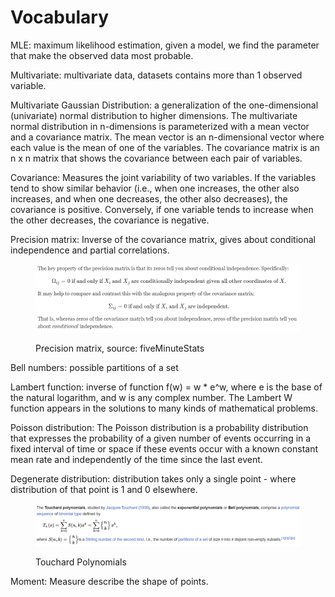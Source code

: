# Vocabulary

MLE: maximum likelihood estimation, given a model, we find the parameter that make the observed data most probable.

Multivariate: multivariate data, datasets contains more than 1 observed variable.

Multivariate Gaussian Distribution: a generalization of the one-dimensional (univariate) normal distribution to higher dimensions. The multivariate normal distribution in n-dimensions is parameterized with a mean vector and a covariance matrix. The mean vector is an n-dimensional vector where each value is the mean of one of the variables. The covariance matrix is an n x n matrix that shows the covariance between each pair of variables.

Covariance: Measures the joint variability of two variables. If the variables tend to show similar behavior (i.e., when one increases, the other also increases, and when one decreases, the other also decreases), the covariance is positive. Conversely, if one variable tends to increase when the other decreases, the covariance is negative.

Precision matrix: Inverse of the covariance matrix, gives about conditional independence and partial correlations.

<figure><img src="../.gitbook/assets/image (8).png" alt=""><figcaption><p>Precision matrix, source: fiveMinuteStats</p></figcaption></figure>

Bell numbers: possible partitions of a set

Lambert function: inverse of function f(w) = w \* e^w, where e is the base of the natural logarithm, and w is any complex number. The Lambert W function appears in the solutions to many kinds of mathematical problems.

Poisson distribution: The Poisson distribution is a probability distribution that expresses the probability of a given number of events occurring in a fixed interval of time or space if these events occur with a known constant mean rate and independently of the time since the last event.

Degenerate distribution: distribution takes only a single point - where distribution of that point is 1 and 0 elsewhere.

<figure><img src="../.gitbook/assets/image.png" alt=""><figcaption><p>Touchard Polynomials</p></figcaption></figure>

Moment: Measure describe the shape of points.
